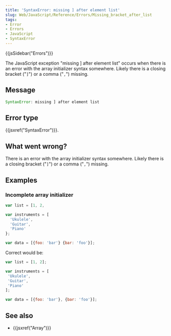 ```yaml
---
title: 'SyntaxError: missing ] after element list'
slug: Web/JavaScript/Reference/Errors/Missing_bracket_after_list
tags:
- Error
- Errors
- JavaScript
- SyntaxError
---
```

{{jsSidebar("Errors")}}

The JavaScript exception "missing ] after element list" occurs when there is an
error with the array initializer syntax somewhere. Likely there is a closing
bracket ("`]`") or a comma ("`,`") missing.

## Message

```js
SyntaxError: missing ] after element list
```

## Error type

{{jsxref("SyntaxError")}}.

## What went wrong?

There is an error with the array initializer syntax somewhere. Likely there is a
closing bracket ("`]`") or a comma ("`,`") missing.

## Examples

### Incomplete array initializer

```js example-bad
var list = [1, 2,

var instruments = [
  'Ukulele',
  'Guitar',
  'Piano'
};

var data = [{foo: 'bar'} {bar: 'foo'}];
```

Correct would be:

```js example-good
var list = [1, 2];

var instruments = [
 'Ukulele',
 'Guitar',
 'Piano'
];

var data = [{foo: 'bar'}, {bar: 'foo'}];
```

## See also

*   {{jsxref("Array")}}
